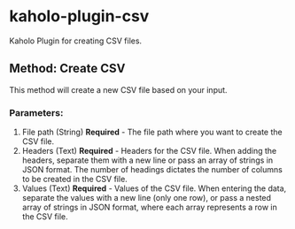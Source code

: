 # kaholo-plugin-csv
Kaholo Plugin for creating CSV files. 

## Method: Create CSV
This method will create a new CSV file based on your input. 

### Parameters:
1) File path (String) **Required** - The file path where you want to create the CSV file.
2) Headers (Text) **Required** - Headers for the CSV file. When adding the headers, separate them with a new line or pass an array of strings in JSON format. The number of headings dictates the number of columns to be created in the CSV file.
3) Values (Text) **Required** - Values of the CSV file. When entering the data, separate the values with a new line (only one row), or pass a nested array of strings in JSON format, where each array represents a row in the CSV file.
